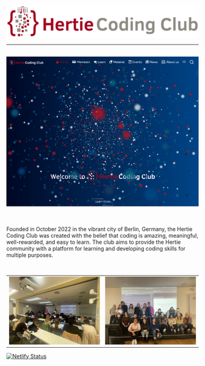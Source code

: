 

<div align="center">
  <img src="logo/long_gray_HCC.png" alt="Image 1" width="700">

  <hr>
  <br>
  <img src="logo/website.png" alt="Image 2" width="600">

</div>

<br>

<br>

Founded in October 2022 in the vibrant city of Berlin, Germany, the Hertie Coding Club was created with the belief that coding is amazing, meaningful, well-rewarded, and easy to learn. The club aims to provide the Hertie community with a platform for learning and developing coding skills for multiple purposes.

<br>

|                               |                               |
|----------------------------------------|----------------------------------------|
| ![Image 1](logo/kick_off_event3.jpeg)  | ![Image 2](logo/kick_off_event1.jpeg)  |



[![Netlify Status](https://api.netlify.com/api/v1/badges/9528daa2-6e45-4e9d-a3e2-d492131d87cd/deploy-status?branch=)](https://app.netlify.com/sites/coruscating-peony-94a794/deploys)
